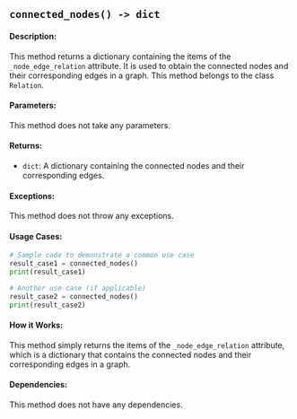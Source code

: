 ## `connected_nodes() -> dict`

#### Description:
This method returns a dictionary containing the items of the `_node_edge_relation` attribute. It is used to obtain the connected nodes and their corresponding edges in a graph. This method belongs to the class `Relation`.

#### Parameters:
This method does not take any parameters.

#### Returns:
- `dict`: A dictionary containing the connected nodes and their corresponding edges.

#### Exceptions:
This method does not throw any exceptions.

#### Usage Cases:

```python
# Sample code to demonstrate a common use case
result_case1 = connected_nodes()
print(result_case1)

# Another use case (if applicable)
result_case2 = connected_nodes()
print(result_case2)
```

#### How it Works:

This method simply returns the items of the `_node_edge_relation` attribute, which is a dictionary that contains the connected nodes and their corresponding edges in a graph.

#### Dependencies:
This method does not have any dependencies.